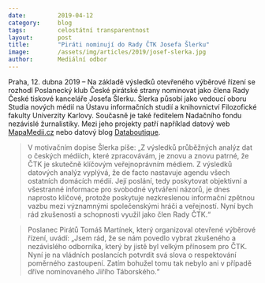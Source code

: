```yaml
---
date:         2019-04-12
category:     blog
tags:         celostátní transparentnost
layout:       post
title:        "Piráti nominují do Rady ČTK Josefa Šlerku"
image:        /assets/img/articles/2019/josef-slerka.jpg
author:       Mediální odbor
---
```

 

Praha, 12. dubna 2019 – Na základě výsledků otevřeného výběrové řízení se rozhodl Poslanecký klub České pirátské strany nominovat jako člena Rady České tiskové kanceláře Josefa Šlerku. Šlerka působí jako vedoucí oboru Studia nových médií na Ústavu informačních studií a knihovnictví Filozofické fakulty Univerzity Karlovy. Současně je také ředitelem Nadačního fondu nezávislé žurnalistiky. Mezi jeho projekty patří například datový web [MapaMedii.cz](http://www.mapamedii.cz/) nebo datový blog [Databoutique](http://databoutique.cz/).

> V motivačním dopise Šlerka píše: „Z výsledků průběžných analýz dat o českých médiích, které zpracovávám, je znovu a znovu patrné, že ČTK je skutečně klíčovým veřejnoprávním médiem. Z výsledků datových analýz vyplývá, že de facto nastavuje agendu všech ostatních domácích médií. Její poslání, tedy poskytovat objektivní a všestranné informace pro svobodné vytváření názorů, je dnes naprosto klíčové, protože poskytuje nezkreslenou informační zpětnou vazbu mezi významnými společenskými hráči a veřejností. Nyní bych rád zkušenosti a schopnosti využil jako člen Rady ČTK.“

> Poslanec Pirátů Tomáš Martínek, který organizoval otevřené výběrové řízení, uvádí: „Jsem rád, že se nám povedlo vybrat zkušeného a nezávislého odborníka, který by jistě byl velkým přínosem pro ČTK. Nyní je na vládních poslancích potvrdit svá slova o respektování poměrného zastoupení. Zatím bohužel tomu tak nebylo ani v případě dříve nominovaného Jiřího Táborského.“
